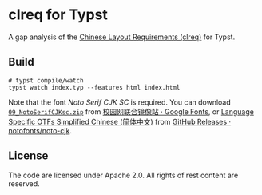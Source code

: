 # clreq for Typst

A gap analysis of the [Chinese Layout Requirements (clreq)](https://www.w3.org/International/clreq/) for Typst.

## Build

```shell
# typst compile/watch
typst watch index.typ --features html index.html
```

Note that the font _Noto Serif CJK SC_ is required. You can download [`09_NotoSerifCJKsc.zip`](https://mirrors.cernet.edu.cn/github-release/googlefonts/noto-cjk/LatestRelease/09_NotoSerifCJKsc.zip) from [校园网联合镜像站 · Google Fonts](https://mirrors.cernet.edu.cn/font/GoogleFonts), or [Language Specific OTFs Simplified Chinese (简体中文)](https://github.com/notofonts/noto-cjk/releases/latest/download/09_NotoSerifCJKsc.zip) from [GitHub Releases · notofonts/noto-cjk](https://github.com/notofonts/noto-cjk/releases).

## License

The code are licensed under Apache 2.0. All rights of rest content are reserved.
